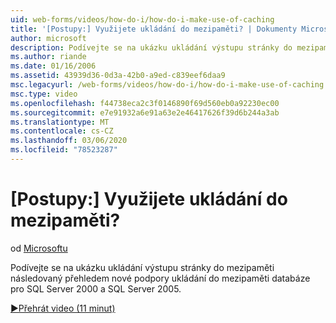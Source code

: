 ```yaml
---
uid: web-forms/videos/how-do-i/how-do-i-make-use-of-caching
title: '[Postupy:] Využijete ukládání do mezipaměti? | Dokumenty Microsoft'
author: microsoft
description: Podívejte se na ukázku ukládání výstupu stránky do mezipaměti následovaný přehledem nové podpory ukládání do mezipaměti databáze pro SQL Server 2000 a SQL Server 2005.
ms.author: riande
ms.date: 01/16/2006
ms.assetid: 43939d36-0d3a-42b0-a9ed-c839eef6daa9
msc.legacyurl: /web-forms/videos/how-do-i/how-do-i-make-use-of-caching
msc.type: video
ms.openlocfilehash: f44738eca2c3f0146890f69d560eb0a92230ec00
ms.sourcegitcommit: e7e91932a6e91a63e2e46417626f39d6b244a3ab
ms.translationtype: MT
ms.contentlocale: cs-CZ
ms.lasthandoff: 03/06/2020
ms.locfileid: "78523287"
---
```

# <a name="how-do-i-make-use-of-caching"></a>[Postupy:] Využijete ukládání do mezipaměti?

od [Microsoftu](https://github.com/microsoft)

Podívejte se na ukázku ukládání výstupu stránky do mezipaměti následovaný přehledem nové podpory ukládání do mezipaměti databáze pro SQL Server 2000 a SQL Server 2005.

[&#9654;Přehrát video (11 minut)](https://channel9.msdn.com/Blogs/ASP-NET-Site-Videos/how-do-i-make-use-of-caching)
